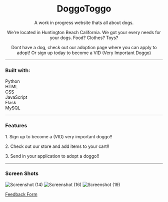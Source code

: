 <h1 align="center">DoggoToggo</h1>

<p align="center"> A work in progress website thats all about dogs.</p>
<p align="center"> We're located in Huntington Beach California. We got your every needs for your dogs. Food? Clothes? Toys?</p>
<p align="center">Dont have a dog, check out our adoption page where you can apply to adopt! Or sign up today to become a VID (Very Important Doggo)<p/>

<hr/>

<h3>Built with:</h3>
<p>
  Python <br/>
  HTML <br/>
  CSS <br/>
  JavaScript <br/>
  Flask<br/>
  MySQL<br/>
</p>

<hr/>

<h3>Features</h3>

<p>1. Sign up to become a (VID) very important doggo!!</p>
<p>2. Check out our store and add items to your cart!!</p>
<p>3. Send in your application to adopt a doggo!!</p>

<hr/>

<h3>Screen Shots</h3>

![Screenshot (14)](https://user-images.githubusercontent.com/89613492/167230271-ef310a6f-feb3-48b3-b525-f768b07fa133.png)
![Screenshot (16)](https://user-images.githubusercontent.com/89613492/167231335-df8a9394-1baa-4021-90b1-59bd2a62c7b7.png)
![Screenshot (19)](https://user-images.githubusercontent.com/89613492/167231377-7170169f-e069-4b67-89c5-3e2ee7473e03.png)

<a href="https://docs.google.com/forms/d/e/1FAIpQLSdwsd5sCpNBAO2x8h3z5y2AE4qyuVQ443XaOFPXu1gaZNM0Jg/viewform?usp=sf_link">Feedback Form</a>
